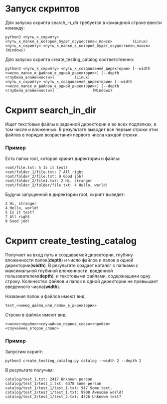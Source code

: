 # Запуск скриптов
  Для запуска скрипта search_in_dir требуется в командной строке ввести команду:
  ```
  python3 <путь_к_скрипту> <путь_к_папке_в_которой_будет_осуществлен_поиск>         (Linux)
  <путь_к_скрипту> <путь_к_папке_в_которой_будет_осуществлен_поиск>                 (Windows)
  ```
  Для запуска скрипта create_testing_catalog соответственно:
  ```
  python3 <путь_к_скрипту> <путь_к_создаваемой_директории> [--width <число_папок_и_файлов_в_одной_директории>] [--depth <глубина_вложенности>]         (Linux)
  <путь_к_скрипту> <путь_к_создаваемой_директории> [--width <число_папок_и_файлов_в_одной_директории>] [--depth <глубина_вложенности>]                 (Windows)
  ```
# Скрипт search_in_dir
  Ищет текстовые файлы в заданной директории и во всех подпапках, в том числе и вложенных. В результате выводит все первые строки этих файлов в порядке возрастания первого числа каждой строки.
  
### Пример
  Есть папка root, которая хранит директории и файлы:
  ```
  root/file.txt: 5 Is it test?
  root/folder_1/file.txt: 7 All right
  root/folder_2/file.txt: 9 Good job!
  root/folder_2/file1.txt: 2 Hi, stranger
  root/folder_2/folder/file.txt: 4 Hello, world!
  ```
  Будучи запущенной в директории root, скрипт выведет:
  ```
  2 Hi, stranger
  4 Hello, world!
  5 Is it test?
  7 All right
  9 Good job!
  ```
# Скрипт create_testing_catalog
  Получает на вход путь к создаваемой директории, глубину вложенности папок(**depth**) и число файлов и папок в одной директории(**width**). В результате создает каталог с папками с максимальной глубиной вложенности, введенной пользователем(**depth**), и текстовыми файлами, содержащими одну строку. Количество файлов и папок в одной директории не превышает введенного числа(**width**).
  
  Названия папок и файлов имеют вид:
  ```
  test_<номер_файла_или_папки_в_директории>
  ```
  Строки в файлах имеют вид:
  ```
  <число><пробел><случайное_первое_слово><пробел><случайное_второе_слово>
  ```
### Пример
  Запустим скрипт:
  ```
  python3 create_testing_catalog.py catalog --width 2 --depth 2
  ```
  В результате получим:
  ```
  catalog/test_1.txt: 2417 Unknown person
  catalog/test_1/test_1.txt: 6378 Some person
  catalog/test_1/test_1/test_1.txt: 547 Some text.
  catalog/test_2/test_1/test_1.txt: 9908 Awesome world!
  catalog/test_2/test_1/test_2.txt: 4326 Unknown test?
  ```
